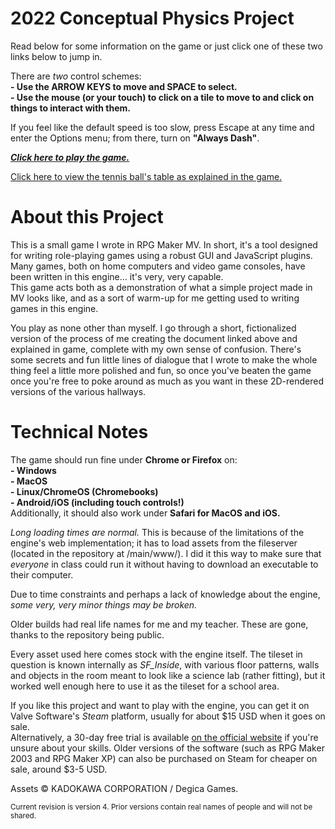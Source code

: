 # 2022 Conceptual Physics Project
Read below for some information on the game or just click one of these two links below to jump in.

There are *two* control schemes:<br>
**- Use the ARROW KEYS to move and SPACE to select.**<br>
**- Use the mouse (or your touch) to click on a tile to move to and click on things to interact with them.**<br>

If you feel like the default speed is too slow, press Escape at any time and enter the Options menu; from there, turn on **"Always Dash"**.

***[Click here to play the game.](/www/index.html)***

[Click here to view the tennis ball's table as explained in the game.](/TennisBallSheet.html)

# About this Project
This is a small game I wrote in RPG Maker MV. In short, it's a tool designed for writing role-playing games using a robust GUI and JavaScript plugins.<br>
Many games, both on home computers and video game consoles, have been written in this engine... it's very, very capable.<br>
This game acts both as a demonstration of what a simple project made in MV looks like, and as a sort of warm-up for me getting used to writing games in this engine.

You play as none other than myself. I go through a short, fictionalized version of the process of me creating the document linked above and explained in game, complete with my own sense of confusion. There's some secrets and fun little lines of dialogue that I wrote to make the whole thing feel a little more polished and fun, so once you've beaten the game once you're free to poke around as much as you want in these 2D-rendered versions of the various hallways.

# Technical Notes

The game should run fine under **Chrome or Firefox** on: <br>
**- Windows** <br>
**- MacOS**<br>
**- Linux/ChromeOS (Chromebooks)**<br>
**- Android/iOS (including touch controls!)**<br>
Additionally, it should also work under **Safari for MacOS and iOS.**

*Long loading times are normal.* This is because of the limitations of the engine's web implementation; it has to load assets from the fileserver (located in the repository at /main/www/). I did it this way to make sure that *everyone* in class could run it without having to download an executable to their computer.

Due to time constraints and perhaps a lack of knowledge about the engine, *some very, very minor things may be broken.* 

Older builds had real life names for me and my teacher. These are gone, thanks to the repository being public.

Every asset used here comes stock with the engine itself. The tileset in question is known internally as *SF_Inside*, with various floor patterns, walls and objects in the room meant to look like a science lab (rather fitting), but it worked well enough here to use it as the tileset for a school area.

If you like this project and want to play with the engine, you can get it on Valve Software's *Steam* platform, usually for about $15 USD when it goes on sale.<br>
Alternatively, a 30-day free trial is available [on the official website](https://www.rpgmakerweb.com/free-trials) if you're unsure about your skills.
Older versions of the software (such as RPG Maker 2003 and RPG Maker XP) can also be purchased on Steam for cheaper on sale, around $3-5 USD.

Assets © KADOKAWA CORPORATION / Degica Games.<br>

<sup>Current revision is version 4. Prior versions contain real names of people and will not be shared.</sup>



